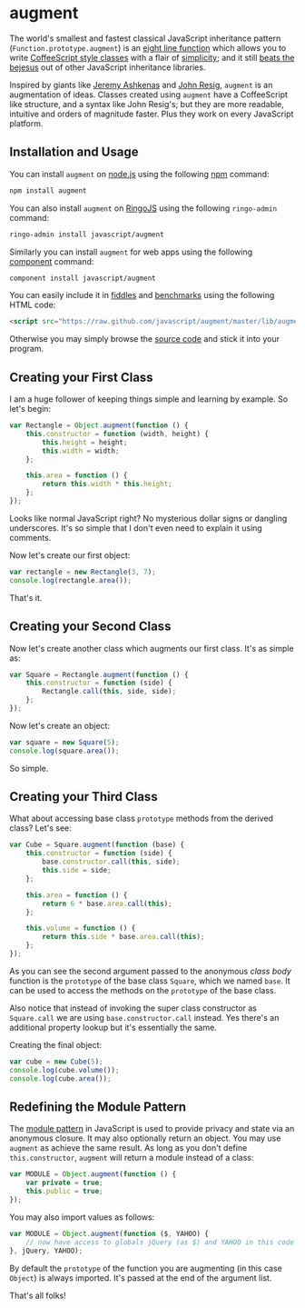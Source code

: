 # augment #

The world's smallest and fastest classical JavaScript inheritance pattern (`Function.prototype.augment`) is an [eight line function](https://github.com/javascript/augment/blob/master/lib/augment.js#L18 "augment.js") which allows you to write [CoffeeScript style classes](http://coffeescript.org/#classes "CoffeeScript") with a flair of [simplicity](http://ejohn.org/blog/simple-javascript-inheritance/ "John Resig -   Simple JavaScript Inheritance"); and it still [beats the bejesus](http://jsperf.com/oop-benchmark/118 "JavaScript Object Oriented Libraries Benchmark · jsPerf") out of other JavaScript inheritance libraries.

Inspired by giants like [Jeremy Ashkenas](http://ashkenas.com/ "Jeremy/Ashkenas — Portfolio") and [John Resig](http://ejohn.org/ "John Resig - JavaScript Programmer"), `augment` is an augmentation of ideas. Classes created using `augment` have a CoffeeScript like structure, and a syntax like John Resig's; but they are more readable, intuitive and orders of magnitude faster. Plus they work on every JavaScript platform.

## Installation and Usage ##

You can install `augment` on [node.js](http://nodejs.org/ "node.js") using the following [npm](https://npmjs.org/ "npm") command:

```bash
npm install augment
```

You can also install `augment` on [RingoJS](http://ringojs.org/ "Home - RingoJS") using the following `ringo-admin` command:

```bash
ringo-admin install javascript/augment
```

Similarly you can install `augment` for web apps using the following [component](https://github.com/component/component) command:

```bash
component install javascript/augment
```

You can easily include it in [fiddles](http://jsfiddle.net/ "Create a new Fiddle - jsFiddle") and [benchmarks](http://jsperf.com/ "jsPerf: JavaScript performance playground") using the following HTML code:

```html
<script src="https://raw.github.com/javascript/augment/master/lib/augment.js"></script>
```

Otherwise you may simply browse the [source code](https://github.com/javascript/augment/blob/master/lib/augment.js "javascript/augment") and stick it into your program.

## Creating your First Class ##

I am a huge follower of keeping things simple and learning by example. So let's begin:

```javascript
var Rectangle = Object.augment(function () {
    this.constructor = function (width, height) {
        this.height = height;
        this.width = width;
    };

    this.area = function () {
        return this.width * this.height;
    };
});
```

Looks like normal JavaScript right? No mysterious dollar signs or dangling underscores. It's so simple that I don't even need to explain it using comments.

Now let's create our first object:

```javascript
var rectangle = new Rectangle(3, 7);
console.log(rectangle.area());
```

That's it.

## Creating your Second Class ##

Now let's create another class which augments our first class. It's as simple as:

```javascript
var Square = Rectangle.augment(function () {
    this.constructor = function (side) {
        Rectangle.call(this, side, side);
    };
});
```

Now let's create an object:

```javascript
var square = new Square(5);
console.log(square.area());
```

So simple.

## Creating your Third Class ##

What about accessing base class `prototype` methods from the derived class? Let's see:

```javascript
var Cube = Square.augment(function (base) {
    this.constructor = function (side) {
        base.constructor.call(this, side);
        this.side = side;
    };

    this.area = function () {
        return 6 * base.area.call(this);
    };

    this.volume = function () {
        return this.side * base.area.call(this);
    };
});
```

As you can see the second argument passed to the anonymous _class body_ function is the `prototype` of the base class `Square`, which we named `base`. It can be used to access the methods on the `prototype` of the base class.

Also notice that instead of invoking the super class constructor as `Square.call` we are using `base.constructor.call` instead. Yes there's an additional property lookup but it's essentially the same.

Creating the final object:

```javascript
var cube = new Cube(5);
console.log(cube.volume());
console.log(cube.area());
```

## Redefining the Module Pattern ##

The [module pattern](http://www.adequatelygood.com/2010/3/JavaScript-Module-Pattern-In-Depth "Adequately Good - JavaScript Module Pattern: In-Depth - by Ben Cherry") in JavaScript is used to provide privacy and state via an anonymous closure. It may also optionally return an object. You may use `augment` as achieve the same result. As long as you don't define `this.constructor`, `augment` will return a module instead of a class:

```javascript
var MODULE = Object.augment(function () {
    var private = true;
    this.public = true;
});
```

You may also import values as follows:

```javascript
var MODULE = Object.augment(function ($, YAHOO) {
    // now have access to globals jQuery (as $) and YAHOO in this code
}, jQuery, YAHOO);
```

By default the `prototype` of the function you are augmenting (in this case `Object`) is always imported. It's passed at the end of the argument list.

That's all folks!
